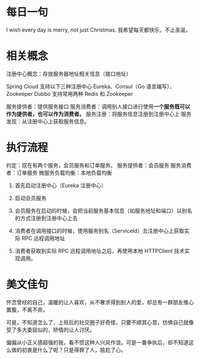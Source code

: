 # 每日一句
I wish every day is merry, not just Christmas. 
我希望每天都快乐，不止圣诞。

# 相关概念

注册中心概念：存放服务器地址相关信息（接口地址）

Spring Cloud 支持以下三种注册中心
Eureka、Consul（Go 语言编写）、Zookeeper
Dubbo 支持常用两种 Redis 和 Zookeeper

服务提供者：提供服务接口
服务消费者：调用别人接口进行使用**一个服务既可以作为提供者，也可以作为消费者。**
服务注册：将服务信息注册到注册中心上
服务发现：从注册中心上获取服务信息。

# 执行流程

约定：现在有两个服务，会员服务和订单服务。
服务提供者：会员服务
服务消费者：订单服务
微服务负载均衡：本地负载均衡

1. 首先启动注册中心（Eureka 注册中心）

2. 启动会员服务

3. 会员服务在启动的时候，会把当前服务基本信息（如服务地址和端口）以别名的方式注册到注册中心上去

4. 消费者在调用接口的时候，使用服务别名（ServiceId）去注册中心上获取实际 RPC 远程调用地址

5. 消费者获取到实际 RPC 远程调用地址之后，再使用本地 HTTPClient 技术实现调用。



# 美文佳句

怀念曾经的自己，温暖的让人喜欢，从不奢求得到别人的爱，却总有一群朋友推心置腹，不离不弃。

可是，不知道怎么了，上班后的社交圈子好奇怪，只要不顺其心意，仿佛自己就像受了多大委屈似的，矫情的让人讨厌。

偏偏从小正义感超强的我，看不惯这种人兴风作浪。可是一番争执后，却不知道这么做的初衷是什么了呢？只是得罪了人，尴尬了心。